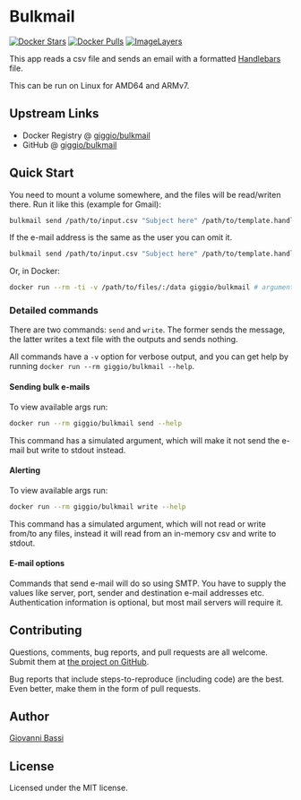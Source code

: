 # Bulkmail

[![Docker Stars](https://img.shields.io/docker/stars/giggio/bulkmail.svg)](https://hub.docker.com/r/giggio/bulkmail/)
[![Docker Pulls](https://img.shields.io/docker/pulls/giggio/bulkmail.svg)](https://hub.docker.com/r/giggio/bulkmail/)
[![ImageLayers](https://images.microbadger.com/badges/image/giggio/bulkmail.svg)](https://microbadger.com/#/images/giggio/bulkmail)

This app reads a csv file and sends an email with a formatted
[Handlebars](https://handlebarsjs.com/) file.

This can be run on Linux for AMD64 and ARMv7.

## Upstream Links

* Docker Registry @ [giggio/bulkmail](https://hub.docker.com/r/giggio/bulkmail/)
* GitHub @ [giggio/bulkmail](https://github.com/giggio/bulkmail)

## Quick Start

You need to mount a volume somewhere, and the files will be read/writen there.
Run it like this (example for Gmail):

````bash
bulkmail send /path/to/input.csv "Subject here" /path/to/template.handlebars yourusername@gmail.com smtp.gmail.com:465 -u yourusername@gmail.com -p 'your password in here'
````

If the e-mail address is the same as the user you can omit it.

````bash
bulkmail send /path/to/input.csv "Subject here" /path/to/template.handlebars yourusername@gmail.com smtp.gmail.com:465 -p 'your password in here'
````

Or, in Docker:

````bash
docker run --rm -ti -v /path/to/files/:/data giggio/bulkmail # arguments
````

### Detailed commands

There are two commands: `send` and `write`. The former sends the message, the
latter writes a text file with the outputs and sends nothing.

All commands have a `-v` option for verbose output, and you can get help by
running `docker run --rm giggio/bulkmail --help`.

#### Sending bulk e-mails

To view available args run:

````bash
docker run --rm giggio/bulkmail send --help
````

This command has a simulated argument, which will make it not send the e-mail
but write to stdout instead.

#### Alerting

To view available args run:

````bash
docker run --rm giggio/bulkmail write --help
````

This command has a simulated argument, which will not read or write from/to
any files, instead it will read from an in-memory csv and write to stdout.

#### E-mail options

Commands that send e-mail will do so using SMTP. You have to supply the values
like server, port, sender and destination e-mail addresses etc. Authentication
information is optional, but most mail servers will require it.

## Contributing

Questions, comments, bug reports, and pull requests are all welcome.  Submit them at
[the project on GitHub](https://github.com/giggio/bulkmail/).

Bug reports that include steps-to-reproduce (including code) are the
best. Even better, make them in the form of pull requests.

## Author

[Giovanni Bassi](https://github.com/giggio)

## License

Licensed under the MIT license.

